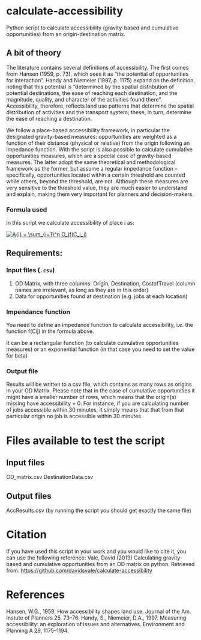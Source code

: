 # calculate-accessibility
Python script to calculate accessibility (gravity-based and cumulative opportunities) from an origin-destination matrix.

## A bit of theory
   The literature contains several definitions of accessibility. The first comes from Hansen (1959, p. 73), which sees it as “the potential of opportunities for interaction”. Handy and Niemeier (1997, p. 1175) expand on the definition, noting that this potential is “determined by the spatial distribution of potential destinations, the ease of reaching each destination, and the magnitude, quality, and character of the activities found there”. Accessibility, therefore, reflects land use patterns that determine the spatial distribution of activities and the transport system; these, in turn, determine the ease of reaching a destination.
   
   We follow a place-based accessibility framework, in particular the designated gravity-based measures: opportunities are weighted as a function of their distance (physical or relative) from the origin following an impedance function. With the script is also possible to calculate cumulative opportunities measures, which are a special case of gravity-based measures. The latter adopt the same theoretical and methodological framework as the former, but assume a regular impedance function – specifically, opportunities located within a certain threshold are counted while others, beyond the threshold, are not. Although these measures are very sensitive to the threshold value, they are much easier to understand and explain, making them very important for planners and decision-makers.

### Formula used
In this script we calculate accessibility of place i as:

<a href="https://www.codecogs.com/eqnedit.php?latex=A{i}&space;=&space;\sum_{j=1}^n&space;O_jf(C_i_j)" target="_blank"><img src="https://latex.codecogs.com/gif.latex?A{i}&space;=&space;\sum_{j=1}^n&space;O_jf(C_i_j)" title="A{i} = \sum_{j=1}^n O_jf(C_i_j)" /></a>

   


## Requirements:
### Input files (`.csv`)
1) OD Matrix, with three columns: Origin, Destination, CostofTravel (column names are irrelevant, as long as they are in this order)
2) Data for opportunities found at destination (e.g. jobs at each location)

### Impendance function
You need to define an impedance function to calculate accessibility, i.e. the function f(Cij) in the formula above.

It can be a rectangular function (to calculate cumulative opportunities measures) or an exponential function (in that case you need to set the value for beta)

### Output file
Results will be written to a csv file, which contains as many rows as origins in your OD Matrix. 
Please note that in the case of cumulative opportunities it might have a smaller number of rows, which means that the origin(s) missing have accessibility = 0. For instance, if you are calculating number of jobs accessible within 30 minutes, it simply means that that from that particular origin no job is accessible within 30 minutes.

# Files available to test the script

## Input files
OD_matrix.csv
DestinationData.csv

## Output files
AccResults.csv (by running the script you should get exactly the same file)


# Citation
If you have used this script in your work and you would like to cite it, you can use the following reference:
Vale, David (2019) Calculating gravity-based and cumulative opportunities from an OD matrix on python.  Retrieved from: https://github.com/davidsvale/calculate-accessibility

# References
Hansen, W.G., 1959. How accessibility shapes land use. Journal of the Am. Instute of Planners 25, 73–76.
Handy, S., Niemeier, D.A., 1997. Measuring accessibility: an exploration of issues and alternatives. Environment and Planning A 29, 1175–1194.
